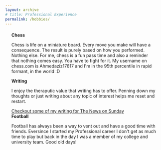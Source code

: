 ```yaml
---
layout: archive
# title: Professional Experience
permalink: /hobbies/
---
```


<style>
    .page-content {
        margin: 20px;
        display: flex;
        flex-direction: column;
    }
</style>

<div class="page-content">
    <b>Chess</b>
   <p>Chess is life on a miniature board. Every move you make will have a consequence. The result is purely based on how you performed. Nothing else. For me, chess is a fun pass time and also a reminder that nothing comes easy. You have to fight for it. My username on chess.com is Ahmedaziz17617 and I'm in the 95th percentile in rapid formant, in the world :D</p>
   <b>Writing</b>
   <p>I enjoy the theraputic value that writing has to offer. Penning down my thoughts or just writing about any topic of interest helps me reset and restart.</p>
   <a rel="noopener noreferrer" href="https://www.thenews.com.pk/tns/writer/ahmed-aziz">Checkout some of my writing for The News on Sunday</a>
   <b>Football</b>
   <p>Football has always been a way to vent out and have a good time with friends. Eversince I started my Professional career I don't get as much time to play but back in the day I was a member of my college and university team. Good old days!</p>
</div>
